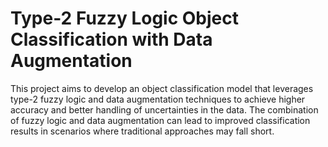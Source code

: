 # Type-2 Fuzzy Logic Object Classification with Data Augmentation

This project aims to develop an object classification model that leverages type-2 fuzzy logic and data augmentation techniques to achieve higher accuracy and better handling of uncertainties in the data. The combination of fuzzy logic and data augmentation can lead to improved classification results in scenarios where traditional approaches may fall short.

